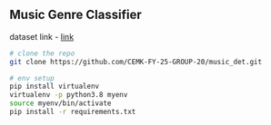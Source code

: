 ##  Music Genre Classifier


dataset link - [link](https://www.kaggle.com/datasets/andradaolteanu/gtzan-dataset-music-genre-classification/data)



```bash
# clone the repo
git clone https://github.com/CEMK-FY-25-GROUP-20/music_det.git

# env setup
pip install virtualenv
virtualenv -p python3.8 myenv
source myenv/bin/activate
pip install -r requirements.txt
```